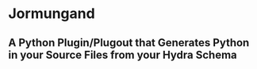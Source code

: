 # Jormungand
## A Python Plugin/Plugout that Generates Python in your Source Files from your Hydra Schema
